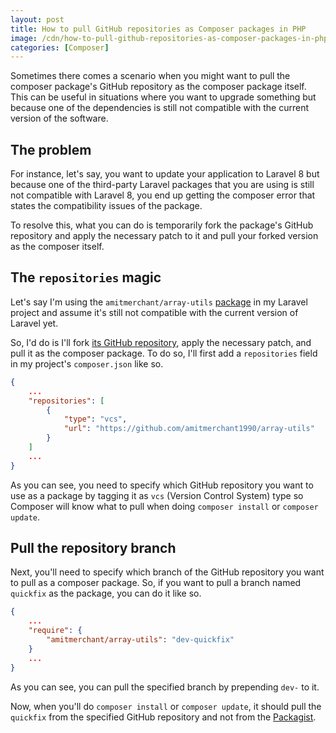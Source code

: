 ```yaml
---
layout: post
title: How to pull GitHub repositories as Composer packages in PHP
image: /cdn/how-to-pull-github-repositories-as-composer-packages-in-php.png
categories: [Composer]
---
```


Sometimes there comes a scenario when you might want to pull the composer package's GitHub repository as the composer package itself. This can be useful in situations where you want to upgrade something but because one of the dependencies is still not compatible with the current version of the software.

## The problem

For instance, let's say, you want to update your application to Laravel 8 but because one of the third-party Laravel packages that you are using is still not compatible with Laravel 8, you end up getting the composer error that states the compatibility issues of the package.

To resolve this, what you can do is temporarily fork the package's GitHub repository and apply the necessary patch to it and pull your forked version as the composer itself.

## The `repositories` magic

Let's say I'm using the `amitmerchant/array-utils` [package](https://packagist.org/packages/amitmerchant/array-utils) in my Laravel project and assume it's still not compatible with the current version of Laravel yet.

So, I'd do is I'll fork [its GitHub repository](https://github.com/amitmerchant1990/array-utils), apply the necessary patch, and pull it as the composer package. To do so, I'll first add a `repositories` field in my project's `composer.json` like so.

```json
{
    ...
    "repositories": [
        {
            "type": "vcs",
            "url": "https://github.com/amitmerchant1990/array-utils"
        }
    ]
    ...
}
```

As you can see, you need to specify which GitHub repository you want to use as a package by tagging it as `vcs` (Version Control System) type so Composer will know what to pull when doing `composer install` or `composer update`.

## Pull the repository branch

Next, you'll need to specify which branch of the GitHub repository you want to pull as a composer package. So, if you want to pull a branch named `quickfix` as the package, you can do it like so.

```json
{
    ...
    "require": {
        "amitmerchant/array-utils": "dev-quickfix"
    }
    ...
}
```

As you can see, you can pull the specified branch by prepending `dev-` to it.

Now, when you'll do `composer install` or `composer update`, it should pull the `quickfix` from the specified GitHub repository and not from the [Packagist](https://packagist.org).